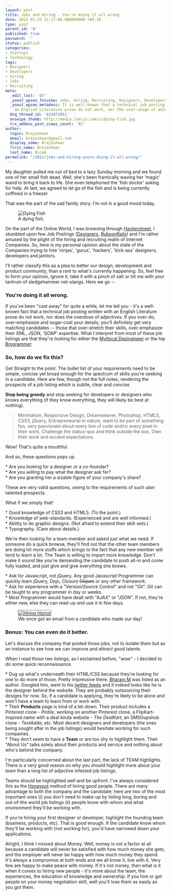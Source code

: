 ```yaml
---
layout: post
title: Jobs and Hiring - You're doing it all wrong
date: 2012-03-25 12:17:08.000000000 +05:30
type: post
parent_id: '0'
published: true
password: ''
status: publish
categories:
- Startups
- Technology
tags:
- Designers
- Developers
- hiring
- Jobs
- Recruiting
meta:
  _edit_last: '67'
  _yoast_wpseo_focuskw: Jobs, Hiring, Recruiting, Designers, Developers
  _yoast_wpseo_metadesc: It is well-known that a technical job posting written with
    an English Literature prose do not work, nor the over-usage of adjectives.
  dsq_thread_id: '623472851'
  onswipe_thumb: http://media.laaija.com/i/dying-fish.jpg
  trx_addons_post_views_count: '91'
author:
  login: Brajeshwar
  email: brajeshwar@gmail.com
  display_name: Brajeshwar
  first_name: Brajeshwar
  last_name: Oinam
permalink: "/2012/jobs-and-hiring-youre-doing-it-all-wrong/"
---
```

<p>My daughter pulled me out of bed to a lazy Sunday morning and we found one of her small fish dead. Well, she's been frantically waving her 'magic' wand to bring it back to life. She even telephoned the 'fish doctor' asking for help. At last, we agreed to let go of the fish and is being currently coffined in a freezer.</p>
<p>That was the part of the sad family story. I'm not in a good mood today.</p>
<figure><img src="/static/2012/03/dying-fish.jpg" alt="Dying Fish" /><br />
<figcaption>A dying fish.</figcaption>
</figure>
<p>On the part of the Online World, I was browsing through <a href="http://hackerstreet.in/">Hackerstreet</a>, I stumbled upon few Job Postings (<a href="http://jobs.hasgeek.com/view/tcv8h">Designers</a>, <a href="http://jobs.hasgeek.com/view/mauqj">RubyonRails</a>) and I'm rather amused by the plight of the hiring and recruiting realm of Internet Companies. So, here is my personal opinion about the state of the Companies trying to hire 'ninjas', 'gurus', 'hackers', 'kick-ass' designers, developers and janitors.</p>
<p><!--more--></p>
<p>I'll rather classify this as a plea to better our design, development and product community, than a rant to what's currently happening. So, feel free to form your opinion, ignore it, take it with a pinch of salt or hit me with your tantrum of sledgehammer net-slangs. Here we go --</p>
<h3>You're doing it all wrong.</h3>
<p>If you've been "cast away" for quite a while, let me tell you - it's a well-known fact that a technical job posting written with an English Literature prose do not work, nor does the overdose of adjectives. If you over-do, over-emphasize and sugar-coat your details, you'll definitely get very matching candidates -- those that over-stretch their skills, over-emphasize their XML, JSON, 'SOAP' expertise. What I interpret from most of these job listings are that they're looking for either the <a href="http://brajeshwar.wpengine.com/2011/desingineer-the-mythical-person-every-startups-are-looking-for/">Mythical Desingineer</a> or the hip <a href="http://www.quora.com/How-does-a-programmer-become-a-brogrammer">Brogrammer</a>.</p>
<h3>So, how do we fix this?</h3>
<p>Get Straight to the point. The bullet list of your requirements need to be simple, concise yet broad enough for the spectrum of skills you're seeking in a candidate. Here are few, though not the full notes, rendering the prospects of a job listing which is subtle, clear and concise.</p>
<p><strong>Stop being greedy</strong> and stop seeking for developers or designers who knows everything (if they know everything, they will likely be best at nothing).</p>
<blockquote><p>Minimalism, Responsive Design, Dreamweaver, Photoshop, HTML5, CSS3, jQuery, Entrepreneurial in nature, want to be part of something fun, very passionate about every line of code and/or every pixel in their work, Challenge the status-quo and think outside the box, Own their work and exceed expectations.</p></blockquote>
<p>Wow! That's quite a mouthful.</p>
<p>And so, these questions pops up.</p>
<p>* Are you looking for a designer or a co-founder?<br />
* Are you willing to pay what the designer ask for?<br />
* Are you granting her a sizable figure of your company's share?</p>
<p>These are very valid questions, owing to the requirements of such <em>uber</em> talented prospects.</p>
<p>What if we simply that!</p>
<p>* Good knowledge of CSS3 and HTML5. (To the point.)<br />
* Knowledge of web-standards. (Experienced and are well informed.)<br />
* Ability to do graphic designs. (Not afraid to extend their skill-sets.)<br />
* Typography. (Care about details.)</p>
<p>We're then looking for a team member and asked just what we need. If someone do a quick browse, they'll find out that the other team members are doing lot more stuffs which brings to the fact that any new member will tend to learn a lot. The Team is willing to impart more knowledge. Don't make it sound like you're demanding the candidate to push all-in and come fully loaded, and just give and give everything she knows.</p>
<p>* Ask for Javascript, not jQuery. Any good Javascript Programmer can quickly learn jQuery, Dojo, Closure <del>Clojure</del> or any other framework.<br />
* Ask for experience with a "Version/Source Control" and not "Git". Git can be taught to any programmer in day or weeks.<br />
* Most Programmer would have dealt with "AJAX" or "JSON". If not, they're either new, else they can read-up and use it in few days.</p>
<figure><a href="http://hiringhorror.com/dont-mess-with-the-englineers-bother/"><img src="/static/2012/03/hiring-horror.jpg" alt="Hiring Horror" style="border: 1px solid #777;" /></a><br />
<figcaption>We once got an email from a candidate who made our day!</figcaption>
</figure>
<h3>Bonus: You can even do it better.</h3>
<p>Let's discuss the company that posted those jobs, not to isolate them but as an instance to see how we can improve and <em>attract</em> good talents.</p>
<p>When I read those two listings, as I exclaimed before, "wow" - I decided to do some quick reconnaissance.</p>
<p>* Dug up what's underneath their HTML/CSS because they're looking for one to do more of those. Pretty impressive there. <a href="http://dribbble.com/netastica">Bharani M</a> was listed as an author. Googled him, went to his <a href="http://twitter.com/netastica">twitter feeds</a> and it indeed looks like he is the designer behind the website. They are probably outsourcing their designs for now. So, if a candidate is applying, they're likely to be alone and won't have a team to learn from or work with.<br />
* Their <strong>Products</strong> page is kind of a let-down. Their product includes a Pinterest clone - <em>Pintile</em>, working on another Pinterest clone, a FlipKart-inspired name with a deal kinda website - <em>The DealKart</em>, an SMSGupshub clone - <em>TextAdda</em>, etc. Most decent designers and developers (the ones being sought after in the job listings) would hesitate working for such companies.<br />
* They don't seem to have a <strong>Team</strong> or are too shy to highlight them. Their "About Us" talks solely about their products and service and nothing about who's behind the company.</p>
<p>I'm particularly concerned about the last part, the lack of TEAM highlights. There is a very good reason on why you should highlight more about your team than a long list of adjective infested job listings.</p>
<p>Teams should be highlighted well and be upfront. I've always considered this as the <a href="http://en.wikipedia.org/wiki/Honeypot_(computing)">Honeypot</a> method of hiring good people. There are many advantage to both the company and the candidate; here are two of the most important ones (i) you don't need to make-up by listing long, boring and out-of-the world job listings (ii) people know with whom and what environment they'll be working with.</p>
<p>If you're hiring your first designer or developer, highlight the founding team (business, products, etc). That is good enough. If the candidate know whom they'll be working with (not working for), you'd have narrowed down your applications.</p>
<p>Alright, I think I missed about Money. Well, money is not a factor at all because a candidate will never be satisfied with how much money she gets, and the employer will never be happy with how much money they spend. It's always a compromise at both ends and we all know it, live with it. Very few are happy to make peace with money. If it's not money, then what is it when it comes to hiring new people - it's more about the team, the experiences, the education of knowledge and ownership. If you hire or got people on your money negotiation skill, well you'll lose them as easily as you got them.</p>
